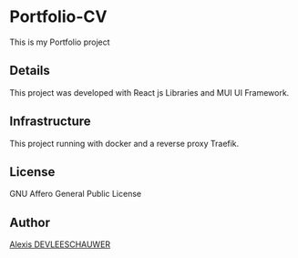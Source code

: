 # Portfolio-CV
This is my Portfolio project

## Details
This project was developed with React js Libraries and MUI UI Framework.

## Infrastructure
This project running with docker and a reverse proxy Traefik.

## License
GNU Affero General Public License

## Author
[Alexis DEVLEESCHAUWER](https://devleeschauwer.fr)
